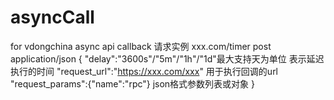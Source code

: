 # asyncCall
for vdongchina async api callback
请求实例
xxx.com/timer  post application/json
{
	"delay":"3600s"/"5m"/"1h"/"1d"最大支持天为单位 表示延迟执行的时间
	"request_url":"https://xxx.com/xxx" 用于执行回调的url
	"request_params":{"name":"rpc"} json格式参数列表或对象
}